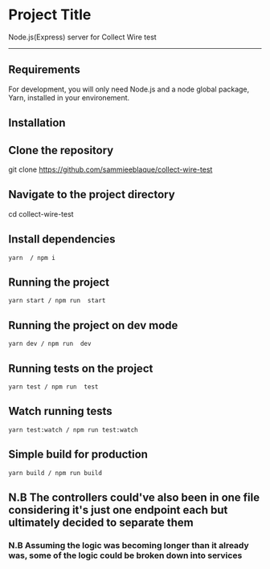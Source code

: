 # Project Title

Node.js(Express) server for Collect Wire test

---

## Requirements

For development, you will only need Node.js and a node global package, Yarn, installed in your environement.

## Installation

## Clone the repository

git clone <https://github.com/sammieeblaque/collect-wire-test>

## Navigate to the project directory

cd collect-wire-test

## Install dependencies

    yarn  / npm i

## Running the project

    yarn start / npm run  start

## Running the project on dev mode

    yarn dev / npm run  dev

## Running tests on the project

    yarn test / npm run  test

## Watch running tests

    yarn test:watch / npm run test:watch

## Simple build for production

    yarn build / npm run build

## N.B The controllers could've also been in one file considering it's just one endpoint each but ultimately decided to separate them

### N.B Assuming the logic was becoming longer than it already was, some of the logic could be broken down into services
